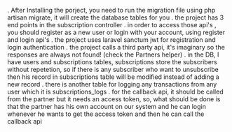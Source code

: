 . After Installing the porject, you need to run the migration file using php artisan migrate, it will create the database tables for you
. the project has 3 end points in the subscription controller
. in order to access those api's , you should register as a new user or login with your account, using register and login api's 
. the project uses laravel sanctum jwt for registration and login authentication
. the project calls a third party api, it's imaginary so the responses are always not found! (check the Partners helper)
. in the DB, I have users and subscriptions tables, subscriptions store the subscribers without repetetion, so if there is any subscriber who want to unsubscribe then his record in subscriptions table will be modified instead of adding a new record
. there is another table for logging any transactions from any user which it is subscriptions_logs
. for the callback api, it should be called from the partner but it needs an access token, so, what should be done is that the partner has his own account on our system and he can login whenever he wants to get the access token and then he can call the callback api
